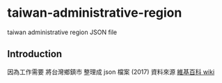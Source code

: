 # taiwan-administrative-region
taiwan administrative region JSON file

## Introduction
因為工作需要 將台灣鄉鎮市 整理成 json 檔案 (2017)
資料來源 [維基百科 wiki](https://zh.wikipedia.org/wiki/%E4%B8%AD%E8%8F%AF%E6%B0%91%E5%9C%8B%E8%87%BA%E7%81%A3%E5%9C%B0%E5%8D%80%E9%84%89%E9%8E%AE%E5%B8%82%E5%8D%80%E5%88%97%E8%A1%A8)